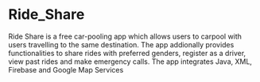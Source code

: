 # Ride_Share
Ride Share is a free car-pooling app which allows users to carpool with users travelling to the same destination.
The app addionally provides functionalities to share rides with preferred genders, register as a driver, view past rides and make emergency calls.
The app integrates Java, XML, Firebase and Google Map Services
